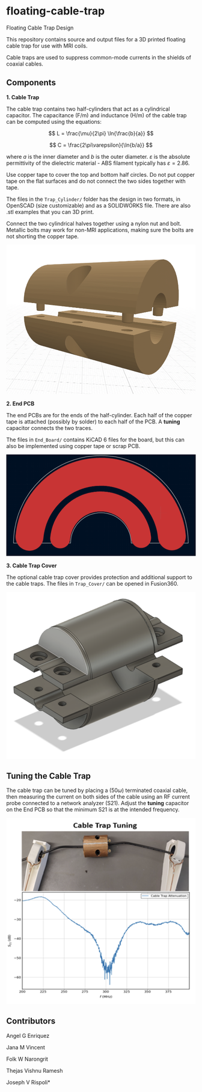# floating-cable-trap
Floating Cable Trap Design

This repository contains source and output files for a 3D printed floating cable trap for use with MRI coils.

Cable traps are used to suppress common-mode currents in the shields of coaxial cables.

## Components

**1. Cable Trap**

The cable trap contains two half-cylinders that act as a cylindrical capacitor. The capacitance (F/m) and inductance (H/m) of the cable trap can be computed using the equations:

$$ L = \frac{\mu}{2\pi} \ln{\frac{b}{a}} $$

$$ C = \frac{2\pi\varepsilon}{\ln{b/a}} $$

where $a$ is the inner diameter and $b$ is the outer diameter. $\varepsilon$ is the absolute permittivity of the dielectric material - ABS filament typically has $\varepsilon = 2.86$. 

Use copper tape to cover the top and bottom half circles. Do not put copper tape on the flat surfaces and do not connect the two sides together with tape.

The files in the `Trap_Cylinder/` folder has the design in two formats, in OpenSCAD (size customizable) and as a SOLIDWORKS file. There are also .stl examples that you can 3D print.

Connect the two cylindrical halves together using a nylon nut and bolt. Metallic bolts may work for non-MRI applications, making sure the bolts are not shorting the copper tape.

![trap](Images/Trap.png)

**2. End PCB**

The end PCBs are for the ends of the half-cylinder. Each half of the copper tape is attached (possibly by  solder) to each half of the PCB. A **tuning** capacitor connects the two traces.

The files in `End_Board/` contains KiCAD 6 files for the board, but this can also be implemented using copper tape or scrap PCB.

![end-board](Images/End_Board.png)

**3. Cable Trap Cover**

The optional cable trap cover provides protection and additional support to the cable traps. The files in `Trap_Cover/` can be opened in Fusion360.

![trap cover](Images/Trap_Cover_R25_L56.png)

## Tuning the Cable Trap

The cable trap can be tuned by placing a (50$\omega$) terminated coaxial cable, then measuring the current on both sides of the cable using an RF current probe connected to a network analyzer (S21). Adjust the **tuning** capacitor on the End PCB so that the minimum S21 is at the intended frequency.  

![Tuning](Images/Trap_Tuning.png)

## Contributors

Angel G Enriquez

Jana M Vincent

Folk W Narongrit

Thejas Vishnu Ramesh

Joseph V Rispoli*